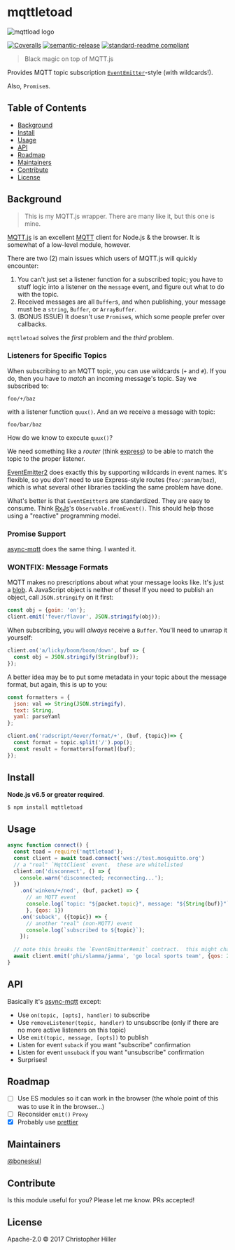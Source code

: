 # mqttletoad

![mqttload logo](https://cldup.com/n0IMRXCXZz.png)

[![Coveralls](https://img.shields.io/coveralls/boneskull/mqttletoad.svg?style=flat-square)](https://coveralls.io/github/boneskull/mqttletoad) [![semantic-release](https://img.shields.io/badge/%20%20%F0%9F%93%A6%F0%9F%9A%80-semantic--release-e10079.svg?style=flat-square)](https://github.com/semantic-release/semantic-release) [![standard-readme compliant](https://img.shields.io/badge/standard--readme-OK-green.svg?style=flat-square)](https://github.com/RichardLitt/standard-readme)

> Black magic on top of MQTT.js

Provides MQTT topic subscription [`EventEmitter`](https://nodejs.org/api/events.html#events_class_eventemitter)-style (with wildcards!).

Also, `Promise`s.

## Table of Contents

- [Background](#background)
- [Install](#install)
- [Usage](#usage)
- [API](#api)
- [Roadmap](#roadmap)
- [Maintainers](#maintainers)
- [Contribute](#contribute)
- [License](#license)

## Background

> This is my MQTT.js wrapper.  There are many like it, but this one is mine.

[MQTT.js](https://npm.im/mqtt) is an excellent [MQTT](https://en.wikipedia.org/wiki/MQTT) client for Node.js & the browser.  It is somewhat of a low-level module, however.

There are two (2) main issues which users of MQTT.js will quickly encounter:

1.  You can't just set a listener function for a subscribed topic; you have to stuff logic into a listener on the `message` event, and figure out what to do with the topic.
2.  Received messages are all `Buffer`s, and when publishing, your message must be a `string`, `Buffer`, or `ArrayBuffer`.
3. (BONUS ISSUE) It doesn't use `Promise`s, which some people prefer over callbacks.

`mqttletoad` solves the *first* problem and the *third* problem.

### Listeners for Specific Topics

When subscribing to an MQTT topic, you can use wildcards (`+` and `#`).  If you do, then you have to *match* an incoming message's topic.  Say we subscribed to:

```
foo/+/baz
```

with a listener function `quux()`.  And an we receive a message with topic:

```
foo/bar/baz
```

How do we know to execute `quux()`?

We need something like a *router* (think [express](https://www.npmjs.com/package/express)) to be able to match the topic to the proper listener.

[EventEmitter2](https://npm.im/eventemitter2) does exactly this by supporting wildcards in event names.  It's flexible, so you *don't* need to use Express-style routes (`foo/:param/baz`), which is what several other libraries tackling the same problem have done.

What's better is that `EventEmitter`s are standardized.  They are easy to consume.  Think [RxJs](https://npm.im/rxjs)'s `Observable.fromEvent()`.  This should help those using a "reactive" programming model.

### Promise Support

[async-mqtt](https://npm.im/async-mqtt) does the same thing.  I wanted it.

### WONTFIX: Message Formats

MQTT makes no prescriptions about what your message looks like.  It's just a [blob](https://en.wikipedia.org/wiki/Binary_large_object).  A JavaScript object is neither of these!  If you need to publish an object, call `JSON.stringify` on it first:

```js
const obj = {goin: 'on'};
client.emit('fever/flavor', JSON.stringify(obj));
```

When subscribing, you will *always* receive a `Buffer`.  You'll need to unwrap it yourself:

```js
client.on('a/licky/boom/boom/down', buf => {
  const obj = JSON.stringify(String(buf));
});
``` 

A better idea may be to put some metadata in your topic about the message format, but again, this is up to you:

```js
const formatters = {
  json: val => String(JSON.stringify),
  text: String,
  yaml: parseYaml
};

client.on('radscript/4ever/format/+', (buf, {topic})=> {
  const format = topic.split('/').pop();
  const result = formatters[format](buf);
});
```

## Install

**Node.js v6.5 or greater required**.

```bash
$ npm install mqttletoad
```

## Usage

```js
async function connect() {
  const toad = require('mqttletoad');
  const client = await toad.connect('wxs://test.mosquitto.org')
  // a "real" `MqttClient` event.  these are whitelisted
  client.on('disconnect', () => {
    console.warn('disconnected; reconnecting...');
  })
    .on('winken/+/nod', (buf, packet) => {
      // an MQTT event
      console.log(`topic: "${packet.topic}", message: "${String(buf)}"`);
      }, {qos: 1})
    .on('suback', ({topic}) => {
      // another "real" (non-MQTT) event
      console.log(`subscribed to ${topic}`);
    });
  
  // note this breaks the `EventEmitter#emit` contract.  this might change!
  await client.emit('phi/slamma/jamma', 'go local sports team', {qos: 2});
}
```

## API

Basically it's [async-mqtt](https://npm.im/async-mqtt) except:

- Use `on(topic, [opts], handler)` to subscribe
- Use `removeListener(topic, handler)` to unsubscribe (only if there are no more active listeners on this topic)
- Use `emit(topic, message, [opts])` to publish
- Listen for event `suback` if you want "subscribe" confirmation 
- Listen for event `unsuback` if you want "unsubscribe" confirmation
- Surprises!

## Roadmap

- [ ] Use ES modules so it can work in the browser (the whole point of this was to use it in the browser...)
- [ ] Reconsider `emit()` `Proxy`
- [x] Probably use [prettier](https://npm.im/prettier) 
 
## Maintainers

[@boneskull](https://github.com/boneskull)

## Contribute

Is this module useful for you?  Please let me know.  PRs accepted!

## License

Apache-2.0 © 2017 Christopher Hiller
